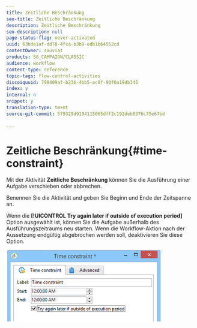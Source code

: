 ```yaml
---
title: Zeitliche Beschränkung
seo-title: Zeitliche Beschränkung
description: Zeitliche Beschränkung
seo-description: null
page-status-flag: never-activated
uuid: 63bde1af-dd78-4fca-b3b9-edb1b64552cd
contentOwner: sauviat
products: SG_CAMPAIGN/CLASSIC
audience: workflow
content-type: reference
topic-tags: flow-control-activities
discoiquuid: 798409af-b236-4bb5-ac0f-90f0a19db345
index: y
internal: n
snippet: y
translation-type: tm+mt
source-git-commit: 579329d9194115065dff2c192deb0376c75e67bd

---
```



# Zeitliche Beschränkung{#time-constraint}

Mit der Aktivität **Zeitliche Beschränkung** können Sie die Ausführung einer Aufgabe verschieben oder abbrechen.

Benennen Sie die Aktivität und geben Sie Beginn und Ende der Zeitspanne an.

Wenn die **[!UICONTROL Try again later if outside of execution period]** Option ausgewählt ist, können Sie die Aufgabe außerhalb des Ausführungszeitraums neu starten. Wenn die Workflow-Aktion nach der Aussetzung endgültig abgebrochen werden soll, deaktivieren Sie diese Option.

![](assets/s_user_scheduled_wait.png)

